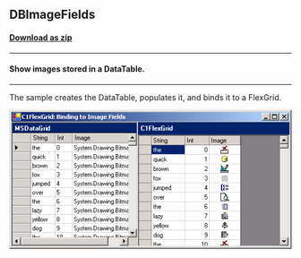 ## DBImageFields
#### [Download as zip](https://grapecity.github.io/DownGit/#/home?url=https://github.com/GrapeCity/ComponentOne-WinForms-Samples/tree/master/NetFramework\FlexGrid\CS\DBImageField)
____
#### Show images stored in a DataTable.
____
The sample creates the DataTable, populates it, and binds it to a FlexGrid.

![screenshot](screenshot.png)
